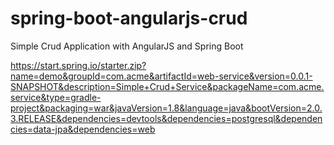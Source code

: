 # spring-boot-angularjs-crud
Simple Crud Application with AngularJS and Spring Boot

https://start.spring.io/starter.zip?name=demo&groupId=com.acme&artifactId=web-service&version=0.0.1-SNAPSHOT&description=Simple+Crud+Service&packageName=com.acme.service&type=gradle-project&packaging=war&javaVersion=1.8&language=java&bootVersion=2.0.3.RELEASE&dependencies=devtools&dependencies=postgresql&dependencies=data-jpa&dependencies=web
